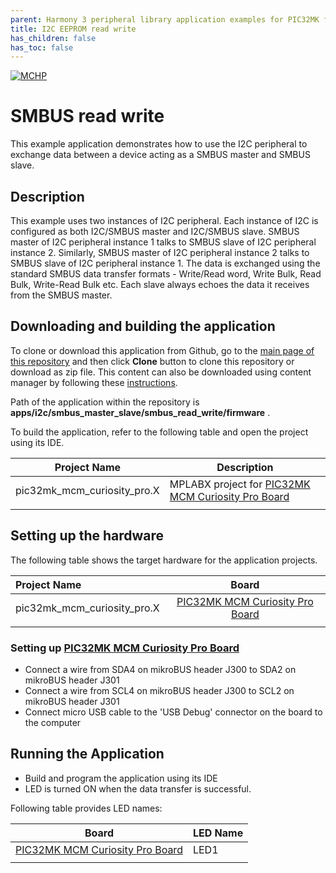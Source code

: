 ```yaml
---
parent: Harmony 3 peripheral library application examples for PIC32MK family
title: I2C EEPROM read write 
has_children: false
has_toc: false
---
```


[![MCHP](https://www.microchip.com/ResourcePackages/Microchip/assets/dist/images/logo.png)](https://www.microchip.com)

# SMBUS read write

This example application demonstrates how to use the I2C peripheral to exchange data between a device acting as a SMBUS master and SMBUS slave.

## Description

This example uses two instances of I2C peripheral. Each instance of I2C is configured as both I2C/SMBUS master and I2C/SMBUS slave. SMBUS master of I2C peripheral instance 1 talks to SMBUS slave of I2C peripheral instance 2. Similarly, SMBUS master of I2C peripheral instance 2 talks to SMBUS slave of I2C peripheral instance 1. The data is exchanged using the standard SMBUS data transfer formats - Write/Read word, Write Bulk, Read Bulk, Write-Read Bulk etc. Each slave always echoes the data it receives from the SMBUS master.

## Downloading and building the application

To clone or download this application from Github, go to the [main page of this repository](https://github.com/Microchip-MPLAB-Harmony/csp_apps_pic32mk) and then click **Clone** button to clone this repository or download as zip file.
This content can also be downloaded using content manager by following these [instructions](https://github.com/Microchip-MPLAB-Harmony/contentmanager/wiki).

Path of the application within the repository is **apps/i2c/smbus_master_slave/smbus_read_write/firmware** .

To build the application, refer to the following table and open the project using its IDE.

| Project Name      | Description                                    |
| ----------------- | ---------------------------------------------- |
| pic32mk_mcm_curiosity_pro.X | MPLABX project for [PIC32MK MCM Curiosity Pro Board](https://www.microchip.com/en-us/development-tool/EV31E34A) |
|||

## Setting up the hardware

The following table shows the target hardware for the application projects.

| Project Name| Board|
|:---------|:---------:|
| pic32mk_mcm_curiosity_pro.X | [PIC32MK MCM Curiosity Pro Board](https://www.microchip.com/en-us/development-tool/EV31E34A) |
|||

### Setting up [PIC32MK MCM Curiosity Pro Board](https://www.microchip.com/en-us/development-tool/EV31E34A)

- Connect a wire from SDA4 on mikroBUS header J300 to SDA2 on mikroBUS header J301
- Connect a wire from SCL4 on mikroBUS header J300 to SCL2 on mikroBUS header J301
- Connect micro USB cable to the 'USB Debug' connector on the board to the computer

## Running the Application

- Build and program the application using its IDE
- LED is turned ON when the data transfer is successful.

Following table provides LED names:

| Board      | LED Name |
| ---------- |--------- |
|  [PIC32MK MCM Curiosity Pro Board](https://www.microchip.com/en-us/development-tool/EV31E34A)  | LED1  |
|||
